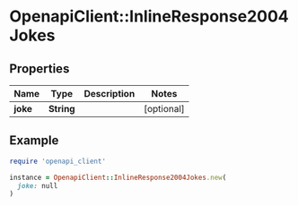 # OpenapiClient::InlineResponse2004Jokes

## Properties

| Name | Type | Description | Notes |
| ---- | ---- | ----------- | ----- |
| **joke** | **String** |  | [optional] |

## Example

```ruby
require 'openapi_client'

instance = OpenapiClient::InlineResponse2004Jokes.new(
  joke: null
)
```

